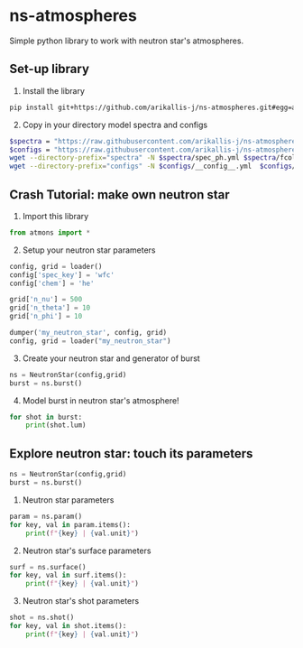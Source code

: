 # ns-atmospheres

Simple python library to work with neutron star's atmospheres.

## Set-up library
1. Install the library
```bash
pip install git+https://github.com/arikallis-j/ns-atmospheres.git#egg=atmons
```

2. Copy in your directory model spectra and configs
```bash
$spectra = "https://raw.githubusercontent.com/arikallis-j/ns-atmospheres/refs/heads/main/spectra"
$configs = "https://raw.githubusercontent.com/arikallis-j/ns-atmospheres/refs/heads/main/configs"
wget --directory-prefix="spectra" -N $spectra/spec_ph.yml $spectra/fcol_He.dat $spectra/fcol_S1.dat $spectra/fcol_S001.dat
wget --directory-prefix="configs" -N $configs/__config__.yml  $configs/__grid__.yml
```

## Crash Tutorial: make own neutron star
1. Import this library
```python
from atmons import *
```

2. Setup your neutron star parameters 
```python
config, grid = loader()
config['spec_key'] = 'wfc'
config['chem'] = 'he' 

grid['n_nu'] = 500
grid['n_theta'] = 10
grid['n_phi'] = 10

dumper('my_neutron_star', config, grid)
config, grid = loader("my_neutron_star")
```

3. Create your neutron star and generator of burst
```python
ns = NeutronStar(config,grid)
burst = ns.burst()
```

4. Model burst in neutron star's atmosphere!
```python
for shot in burst:
    print(shot.lum)
```

## Explore neutron star: touch its parameters
```python
ns = NeutronStar(config,grid)
burst = ns.burst()
```

1. Neutron star parameters
```python
param = ns.param()
for key, val in param.items():
    print(f"{key} | {val.unit}")
```

2. Neutron star's surface parameters
```python
surf = ns.surface()
for key, val in surf.items():
    print(f"{key} | {val.unit}")
```

3. Neutron star's shot parameters
```python
shot = ns.shot()
for key, val in shot.items():
    print(f"{key} | {val.unit}")
```